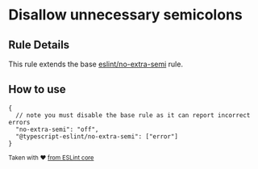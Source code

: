 # Disallow unnecessary semicolons

## Rule Details

This rule extends the base [eslint/no-extra-semi](https://eslint.org/docs/rules/no-extra-semi) rule.

## How to use

```cjson
{
  // note you must disable the base rule as it can report incorrect errors
  "no-extra-semi": "off",
  "@typescript-eslint/no-extra-semi": ["error"]
}
```

<sup>Taken with ❤️ [from ESLint core](https://github.com/eslint/eslint/blob/master/docs/rules/no-extra-semi.md)</sup>
